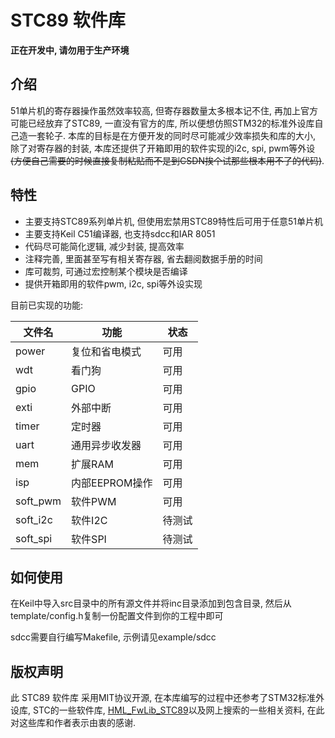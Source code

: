# STC89 软件库

**正在开发中, 请勿用于生产环境**

## 介绍

51单片机的寄存器操作虽然效率较高, 但寄存器数量太多根本记不住, 再加上官方可能已经放弃了STC89, 一直没有官方的库, 所以便想仿照STM32的标准外设库自己造一套轮子. 本库的目标是在方便开发的同时尽可能减少效率损失和库的大小, 除了对寄存器的封装, 本库还提供了开箱即用的软件实现的i2c, spi, pwm等外设 ~~(方便自己需要的时候直接复制粘贴而不是到CSDN挨个试那些根本用不了的代码)~~.

## 特性

- 主要支持STC89系列单片机, 但使用宏禁用STC89特性后可用于任意51单片机
- 主要支持Keil C51编译器, 也支持sdcc和IAR 8051
- 代码尽可能简化逻辑, 减少封装, 提高效率
- 注释完善, 里面甚至写有相关寄存器, 省去翻阅数据手册的时间
- 库可裁剪, 可通过宏控制某个模块是否编译
- 提供开箱即用的软件pwm, i2c, spi等外设实现

目前已实现的功能:

|文件名|功能|状态|
|-----|----|----|
|power|复位和省电模式|可用|
|wdt|看门狗|可用|
|gpio|GPIO|可用|
|exti|外部中断|可用|
|timer|定时器|可用|
|uart|通用异步收发器|可用|
|mem|扩展RAM|可用|
|isp|内部EEPROM操作|可用|
|soft_pwm|软件PWM|可用|
|soft_i2c|软件I2C|待测试|
|soft_spi|软件SPI|待测试|

## 如何使用

在Keil中导入src目录中的所有源文件并将inc目录添加到包含目录, 然后从template/config.h复制一份配置文件到你的工程中即可

sdcc需要自行编写Makefile, 示例请见example/sdcc

## 版权声明

此 STC89 软件库 采用MIT协议开源, 在本库编写的过程中还参考了STM32标准外设库, STC的一些软件库, [HML_FwLib_STC89](https://github.com/MCU-ZHISHAN-IoT/HML_FwLib_STC89)以及网上搜索的一些相关资料, 在此对这些库和作者表示由衷的感谢.

